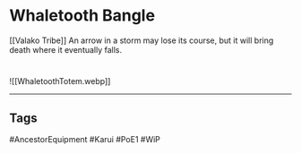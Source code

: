 # Whaletooth Bangle
[[Valako Tribe]]
An arrow in a storm may lose its course, but it will bring death where it eventually falls.

#
![[WhaletoothTotem.webp]]

---
## Tags
#AncestorEquipment
#Karui
#PoE1 
#WiP 